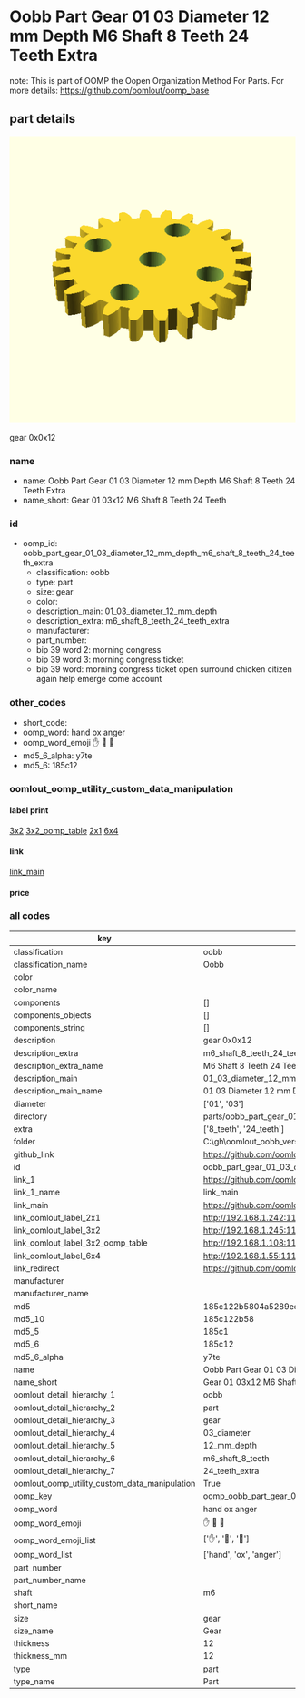 # Oobb Part Gear 01 03 Diameter 12 mm Depth M6 Shaft 8 Teeth 24 Teeth Extra  

note: This is part of OOMP the Oopen Organization Method For Parts. For more details: https://github.com/oomlout/oomp_base

##  part details
  

[![](3dpr.png)](3dpr.png)

gear 0x0x12



### name
* name: Oobb Part Gear 01 03 Diameter 12 mm Depth M6 Shaft 8 Teeth 24 Teeth Extra
* name_short: Gear 01 03x12 M6 Shaft 8 Teeth 24 Teeth
### id
* oomp_id: oobb_part_gear_01_03_diameter_12_mm_depth_m6_shaft_8_teeth_24_teeth_extra
  * classification: oobb
  * type: part
  * size: gear
  * color: 
  * description_main: 01_03_diameter_12_mm_depth
  * description_extra: m6_shaft_8_teeth_24_teeth_extra
  * manufacturer: 
  * part_number: 
  * bip 39 word 2: morning congress
  * bip 39 word 3: morning congress ticket
  * bip 39 word: morning congress ticket open surround chicken citizen again help emerge come account

### other_codes
* short_code: 
* oomp_word: hand ox anger
* oomp_word_emoji :hand: :ox: :anger:
* md5_6_alpha: y7te
* md5_6: 185c12






### oomlout_oomp_utility_custom_data_manipulation
#### label print
[3x2](http://192.168.1.245:1112/?label=oomp%20y7te)
[3x2_oomp_table](http://192.168.1.108:1112/?label=oomp%20y7te)
[2x1](http://192.168.1.242:1112/?label=oomp%20y7te)
[6x4](http://192.168.1.55:1112/?label=oomp%20y7te)    

#### link

[link_main](https://github.com/oomlout/oomlout_oobb_version_4_generated_parts/tree/main/navigation_oomp/oobb/part/gear/01_03_diameter_12_mm_depth/m6_shaft_8_teeth_24_teeth_extra/part)                              

#### price







### all codes 
| key | value |  
| --- | --- |  
| classification | oobb |  
| classification_name | Oobb |  
| color |  |  
| color_name |  |  
| components | [] |  
| components_objects | [] |  
| components_string | [] |  
| description | gear 0x0x12 |  
| description_extra | m6_shaft_8_teeth_24_teeth_extra |  
| description_extra_name | M6 Shaft 8 Teeth 24 Teeth Extra |  
| description_main | 01_03_diameter_12_mm_depth |  
| description_main_name | 01 03 Diameter 12 mm Depth |  
| diameter | ['01', '03'] |  
| directory | parts/oobb_part_gear_01_03_diameter_12_mm_depth_m6_shaft_8_teeth_24_teeth_extra |  
| extra | ['8_teeth', '24_teeth'] |  
| folder | C:\gh\oomlout_oobb_version_4_generated_parts\parts\oobb_part_gear_01_03_diameter_12_mm_depth_m6_shaft_8_teeth_24_teeth_extra |  
| github_link | https://github.com/oomlout/oomlout_oomp_part_src/tree/main/parts/oobb_part_gear_01_03_diameter_12_mm_depth_m6_shaft_8_teeth_24_teeth_extra |  
| id | oobb_part_gear_01_03_diameter_12_mm_depth_m6_shaft_8_teeth_24_teeth_extra |  
| link_1 | https://github.com/oomlout/oomlout_oobb_version_4_generated_parts/tree/main/navigation_oomp/oobb/part/gear/01_03_diameter_12_mm_depth/m6_shaft_8_teeth_24_teeth_extra/part |  
| link_1_name | link_main |  
| link_main | https://github.com/oomlout/oomlout_oobb_version_4_generated_parts/tree/main/navigation_oomp/oobb/part/gear/01_03_diameter_12_mm_depth/m6_shaft_8_teeth_24_teeth_extra/part |  
| link_oomlout_label_2x1 | http://192.168.1.242:1112/?label=oomp%20y7te |  
| link_oomlout_label_3x2 | http://192.168.1.245:1112/?label=oomp%20y7te |  
| link_oomlout_label_3x2_oomp_table | http://192.168.1.108:1112/?label=oomp%20y7te |  
| link_oomlout_label_6x4 | http://192.168.1.55:1112/?label=oomp%20y7te |  
| link_redirect | https://github.com/oomlout/oomlout_oobb_version_4_generated_parts/tree/main/parts/oobb_gear_01_03_12_ex_8_teeth_24_teeth_sh_m6 |  
| manufacturer |  |  
| manufacturer_name |  |  
| md5 | 185c122b5804a5289eed49b3c34bc47f |  
| md5_10 | 185c122b58 |  
| md5_5 | 185c1 |  
| md5_6 | 185c12 |  
| md5_6_alpha | y7te |  
| name | Oobb Part Gear 01 03 Diameter 12 mm Depth M6 Shaft 8 Teeth 24 Teeth Extra |  
| name_short | Gear 01 03x12 M6 Shaft 8 Teeth 24 Teeth |  
| oomlout_detail_hierarchy_1 | oobb |  
| oomlout_detail_hierarchy_2 | part |  
| oomlout_detail_hierarchy_3 | gear |  
| oomlout_detail_hierarchy_4 | 03_diameter |  
| oomlout_detail_hierarchy_5 | 12_mm_depth |  
| oomlout_detail_hierarchy_6 | m6_shaft_8_teeth |  
| oomlout_detail_hierarchy_7 | 24_teeth_extra |  
| oomlout_oomp_utility_custom_data_manipulation | True |  
| oomp_key | oomp_oobb_part_gear_01_03_diameter_12_mm_depth_m6_shaft_8_teeth_24_teeth_extra |  
| oomp_word | hand ox anger |  
| oomp_word_emoji | :hand: :ox: :anger: |  
| oomp_word_emoji_list | [':hand:', ':ox:', ':anger:'] |  
| oomp_word_list | ['hand', 'ox', 'anger'] |  
| part_number |  |  
| part_number_name |  |  
| shaft | m6 |  
| short_name |  |  
| size | gear |  
| size_name | Gear |  
| thickness | 12 |  
| thickness_mm | 12 |  
| type | part |  
| type_name | Part |  
